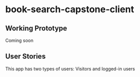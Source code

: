 # book-search-capstone-client

## Working Prototype
Coming soon

## User Stories
This app has two types of users: Visitors and logged-in users


